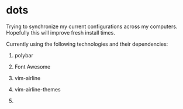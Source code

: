 # dots
Trying to synchronize my current configurations across my computers. Hopefully this will improve fresh install times.

Currently using the following technologies and their dependencies:
1. polybar
  1. Font Awesome

2. vim-airline
3. vim-airline-themes
4. 
